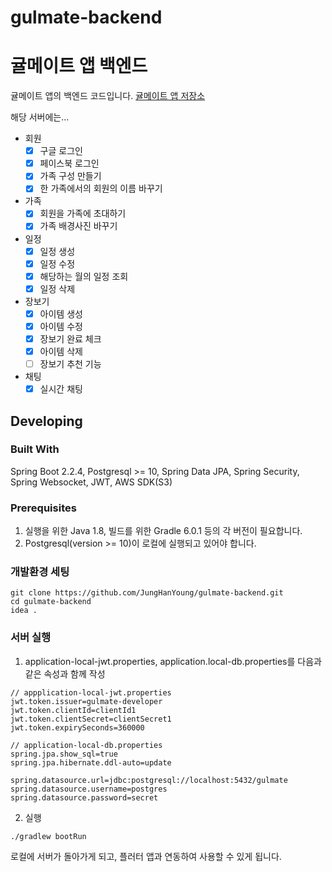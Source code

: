 # gulmate-backend


# 귤메이트 앱 백엔드

귤메이트 앱의 백엔드 코드입니다. [귤메이트 앱 저장소](https://github.com/JungHanYoung/gulmate-flutter)

해당 서버에는...

- 회원
  - [x] 구글 로그인
  - [x] 페이스북 로그인
  - [x] 가족 구성 만들기
  - [x] 한 가족에서의 회원의 이름 바꾸기
- 가족
  - [x] 회원을 가족에 초대하기
  - [x] 가족 배경사진 바꾸기
- 일정
  - [x] 일정 생성
  - [x] 일정 수정
  - [x] 해당하는 월의 일정 조회
  - [x] 일정 삭제
- 장보기
  - [x] 아이템 생성
  - [x] 아이템 수정
  - [x] 장보기 완료 체크
  - [x] 아이템 삭제
  - [ ] 장보기 추천 기능
- 채팅
  - [x] 실시간 채팅

## Developing

### Built With

Spring Boot 2.2.4, Postgresql >= 10, Spring Data JPA, Spring Security, Spring Websocket, JWT, AWS SDK(S3)

### Prerequisites

1. 실행을 위한 Java 1.8, 빌드를 위한 Gradle 6.0.1 등의 각 버전이 필요합니다.
2. Postgresql(version >= 10)이 로컬에 실행되고 있어야 합니다.

### 개발환경 세팅

```shell
git clone https://github.com/JungHanYoung/gulmate-backend.git
cd gulmate-backend
idea .
```

### 서버 실행

1. application-local-jwt.properties, application.local-db.properties를 다음과 같은 속성과 함께 작성

```
// appplication-local-jwt.properties
jwt.token.issuer=gulmate-developer
jwt.token.clientId=clientId1
jwt.token.clientSecret=clientSecret1
jwt.token.expirySeconds=360000

// application-local-db.properties
spring.jpa.show_sql=true
spring.jpa.hibernate.ddl-auto=update

spring.datasource.url=jdbc:postgresql://localhost:5432/gulmate
spring.datasource.username=postgres
spring.datasource.password=secret
```

2. 실행

```shell
./gradlew bootRun
```

로컬에 서버가 돌아가게 되고, 플러터 앱과 연동하여 사용할 수 있게 됩니다.
